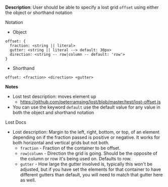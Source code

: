 __Description__: User should be able to specify a lost grid `offset` using either the object or shorthand notation

Notation
- Object
```
offset: {
  fraction: <string || literal>
  gutter: <string || literal --> default: 30px>
  direction: <string -- row|column -- default: 'row'>
}
```
- Shorthand
```
offset: <fraction> <direction> <gutter>
```

__Notes__

- Lost test description: moves element up
    + https://github.com/peterramsing/lost/blob/master/test/lost-offset.js
- You can use the keyword `default` use the default value for any value in both the object and shorthand notation

Lost Docs
- Lost description: Margin to the left, right, bottom, or top, of an element depending on if the fraction passed is positive or negative. It works for both horizontal and vertical grids but not both.
    + `fraction` - Fraction of the container to be offset.
    + `row|column` - Direction the grid is going. Should be the opposite of the column or row it's being used on. Defaults to row.
    + `gutter` - How large the gutter involved is, typically this won't be adjusted, but if you have set the elements for that container to have different gutters than default, you will need to match that gutter here as well.